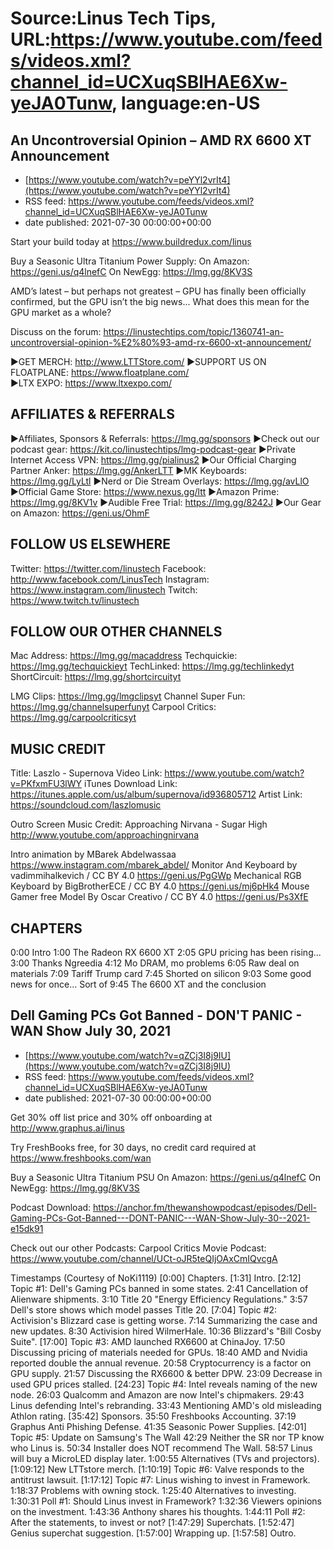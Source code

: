 # Source:Linus Tech Tips, URL:https://www.youtube.com/feeds/videos.xml?channel_id=UCXuqSBlHAE6Xw-yeJA0Tunw, language:en-US

## An Uncontroversial Opinion – AMD RX 6600 XT Announcement
 - [https://www.youtube.com/watch?v=peYYl2vrIt4](https://www.youtube.com/watch?v=peYYl2vrIt4)
 - RSS feed: https://www.youtube.com/feeds/videos.xml?channel_id=UCXuqSBlHAE6Xw-yeJA0Tunw
 - date published: 2021-07-30 00:00:00+00:00

Start your build today at https://www.buildredux.com/linus

Buy a Seasonic Ultra Titanium Power Supply:
On Amazon: https://geni.us/q4lnefC
On NewEgg: https://lmg.gg/8KV3S

AMD’s latest – but perhaps not greatest – GPU has finally been officially confirmed, but the GPU isn’t the big news... What does this mean for the GPU market as a whole?


Discuss on the forum: https://linustechtips.com/topic/1360741-an-uncontroversial-opinion-%E2%80%93-amd-rx-6600-xt-announcement/


►GET MERCH: http://www.LTTStore.com/
►SUPPORT US ON FLOATPLANE: https://www.floatplane.com/  
►LTX EXPO: https://www.ltxexpo.com/   

AFFILIATES & REFERRALS
---------------------------------------------------
►Affiliates, Sponsors & Referrals: https://lmg.gg/sponsors
►Check out our podcast gear: https://kit.co/linustechtips/lmg-podcast-gear
►Private Internet Access VPN: https://lmg.gg/pialinus2
►Our Official Charging Partner Anker: https://lmg.gg/AnkerLTT
►MK Keyboards: https://lmg.gg/LyLtl
►Nerd or Die Stream Overlays: https://lmg.gg/avLlO
►Official Game Store: https://www.nexus.gg/ltt
►Amazon Prime: https://lmg.gg/8KV1v
►Audible Free Trial: https://lmg.gg/8242J
►Our Gear on Amazon: https://geni.us/OhmF

FOLLOW US ELSEWHERE
---------------------------------------------------  
Twitter: https://twitter.com/linustech
Facebook: http://www.facebook.com/LinusTech
Instagram: https://www.instagram.com/linustech
Twitch: https://www.twitch.tv/linustech

FOLLOW OUR OTHER CHANNELS
---------------------------------------------------  
Mac Address: https://lmg.gg/macaddress
Techquickie: https://lmg.gg/techquickieyt
TechLinked: https://lmg.gg/techlinkedyt
ShortCircuit: https://lmg.gg/shortcircuityt

LMG Clips: https://lmg.gg/lmgclipsyt
Channel Super Fun: https://lmg.gg/channelsuperfunyt
Carpool Critics: https://lmg.gg/carpoolcriticsyt

MUSIC CREDIT
---------------------------------------------------  
Title: Laszlo - Supernova
Video Link: https://www.youtube.com/watch?v=PKfxmFU3lWY
iTunes Download Link: https://itunes.apple.com/us/album/supernova/id936805712
Artist Link: https://soundcloud.com/laszlomusic

Outro Screen Music Credit: Approaching Nirvana - Sugar High http://www.youtube.com/approachingnirvana

Intro animation by MBarek Abdelwassaa https://www.instagram.com/mbarek_abdel/
Monitor And Keyboard by vadimmihalkevich / CC BY 4.0  https://geni.us/PgGWp
Mechanical RGB Keyboard by BigBrotherECE / CC BY 4.0 https://geni.us/mj6pHk4
Mouse Gamer free Model By Oscar Creativo / CC BY 4.0 https://geni.us/Ps3XfE

CHAPTERS
---------------------------------------------------  
0:00 Intro
1:00 The Radeon RX 6600 XT
2:05 GPU pricing has been rising...
3:00 Thanks Ngreedia
4:12 Mo DRAM, mo problems
6:05 Raw deal on materials
7:09 Tariff Trump card
7:45 Shorted on silicon
9:03 Some good news for once... Sort of
9:45 The 6600 XT and the conclusion

## Dell Gaming PCs Got Banned - DON'T PANIC - WAN Show July 30, 2021
 - [https://www.youtube.com/watch?v=qZCj3I8j9IU](https://www.youtube.com/watch?v=qZCj3I8j9IU)
 - RSS feed: https://www.youtube.com/feeds/videos.xml?channel_id=UCXuqSBlHAE6Xw-yeJA0Tunw
 - date published: 2021-07-30 00:00:00+00:00

Get 30% off list price and 30% off onboarding at http://www.graphus.ai/linus

Try FreshBooks free, for 30 days, no credit card required at https://www.freshbooks.com/wan

Buy a Seasonic Ultra Titanium PSU
On Amazon: https://geni.us/q4lnefC
On NewEgg: https://lmg.gg/8KV3S

Podcast Download: https://anchor.fm/thewanshowpodcast/episodes/Dell-Gaming-PCs-Got-Banned---DONT-PANIC---WAN-Show-July-30--2021-e15dk91

Check out our other Podcasts:
Carpool Critics Movie Podcast: https://www.youtube.com/channel/UCt-oJR5teQIjOAxCmIQvcgA

Timestamps (Courtesy of NoKi1119)
[0:00] Chapters.
[1:31] Intro.
[2:12] Topic #1: Dell's Gaming PCs banned in some states.
   2:41 Cancellation of Alienware shipments.
   3:10 Title 20 "Energy Efficiency Regulations."
   3:57 Dell's store shows which model passes Title 20.
[7:04] Topic #2: Activision's Blizzard case is getting worse.
   7:14 Summarizing the case and new updates.
   8:30 Activision hired WilmerHale.
   10:36 Blizzard's "Bill Cosby Suite".
[17:00] Topic #3: AMD launched RX6600 at ChinaJoy.
   17:50 Discussing pricing of materials needed for GPUs.
   18:40 AMD and Nvidia reported double the annual revenue.
   20:58 Cryptocurrency is a factor on GPU supply.
   21:57 Discussing the RX6600 & better DPW.
   23:09 Decrease in used GPU prices stalled.
[24:23] Topic #4: Intel reveals naming of the new node.
   26:03 Qualcomm and Amazon are now Intel's chipmakers.
   29:43 Linus defending Intel's rebranding.
   33:43 Mentioning AMD's old misleading Athlon rating.
[35:42] Sponsors.
   35:50 Freshbooks Accounting.
   37:19 Graphus Anti Phishing Defense.
   41:35 Seasonic Power Supplies.
[42:01] Topic #5: Update on Samsung's The Wall
   42:29 Neither the SR nor TP know who Linus is.
   50:34 Installer does NOT recommend The Wall.
   58:57 Linus will buy a MicroLED display later.
   1:00:55 Alternatives (TVs and projectors).
[1:09:12] New LTTstore merch.
[1:10:19] Topic #6: Valve responds to the antitrust lawsuit.
[1:17:12] Topic #7: Linus wishing to invest in Framework.
   1:18:37 Problems with owning stock.
   1:25:40 Alternatives to investing.
   1:30:31 Poll #1: Should Linus invest in Framework?
   1:32:36 Viewers opinions on the investment.
   1:43:36 Anthony shares his thoughts.
   1:44:11 Poll #2: After the statements, to invest or not?
[1:47:29] Superchats.
[1:52:47] Genius superchat suggestion.
[1:57:00] Wrapping up.
[1:57:58] Outro.

